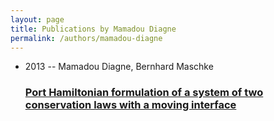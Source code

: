 ```yaml
---
layout: page
title: Publications by Mamadou Diagne
permalink: /authors/mamadou-diagne
---
```


<ul class="post-list">
<li><span class='post-meta'>2013 -- Mamadou Diagne, Bernhard Maschke</span><h3><a class='post-link' href="{{ site.baseurl }}/port-hamiltonian-formulation-of-a-system-of-two-conservation-laws-with-a-moving-interface">Port Hamiltonian formulation of a system of two conservation laws with a moving interface</a></h3></li>

</ul>
